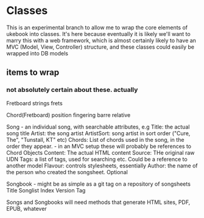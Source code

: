 # Classes

This is an experimental branch to allow me to wrap the core elements of ukebook into classes.
It's here because eventually it is likely we'll want to marry this with a web framework, which is
almost certainly likely to have an MVC (Model, View, Controller) structure, and these classes could
easily be wrapped into DB models

## items to wrap

### not absolutely certain about these. actually
Fretboard
  strings
  frets

Chord(Fretboard)
  position
  fingering
  barre
  relative

Song - an individual song, with searchable attributes, e.g
  Title: the actual song title
  Artist: the song artist
  ArtistSort: song artist in sort order ("Cure, The", "Tunstall, KT" etc)
  Chords: List of chords used in the song, in the order they appear.
          - in an MVC setup these will probably be references to Chord Objects
  Content: The actual HTML content
  Source: THe original raw UDN
  Tags: a list of tags, used for searching etc. Could be a reference to another model
  Flavour: controls stylesheets, essentially
  Author: the name of the person who created the songsheet. Optional

Songbook - might be as simple as a git tag on a repository of songsheets
  Title
  Songlist
  Index
  Version
  Tag


Songs and Songbooks will need methods that generate HTML sites, PDF, EPUB, whatever

